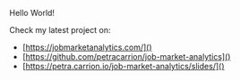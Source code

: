 Hello World!

Check my latest project on:

* [https://jobmarketanalytics.com/]()
* [https://github.com/petracarrion/job-market-analytics]()
* [https://petra.carrion.io/job-market-analytics/slides/]()
